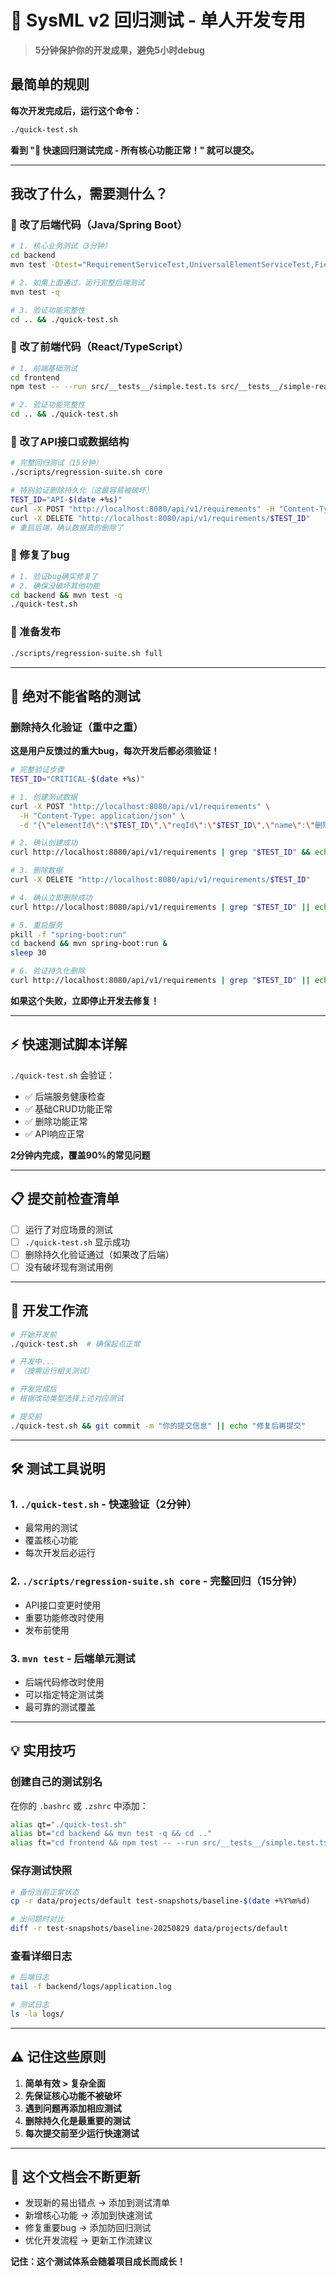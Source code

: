 # 🧪 SysML v2 回归测试 - 单人开发专用

> **5分钟保护你的开发成果，避免5小时debug**

## 最简单的规则

**每次开发完成后，运行这个命令：**
```bash
./quick-test.sh
```
**看到 "🎉 快速回归测试完成 - 所有核心功能正常！" 就可以提交。**

---

## 我改了什么，需要测什么？

### 📝 改了后端代码（Java/Spring Boot）
```bash
# 1. 核心业务测试（3分钟）
cd backend
mvn test -Dtest="RequirementServiceTest,UniversalElementServiceTest,FieldStandardizationTest" -q

# 2. 如果上面通过，运行完整后端测试
mvn test -q

# 3. 验证功能完整性
cd .. && ./quick-test.sh
```

### 🎨 改了前端代码（React/TypeScript）
```bash
# 1. 前端基础测试
cd frontend
npm test -- --run src/__tests__/simple.test.ts src/__tests__/simple-react.test.tsx

# 2. 验证功能完整性
cd .. && ./quick-test.sh
```

### 🔌 改了API接口或数据结构
```bash
# 完整回归测试（15分钟）
./scripts/regression-suite.sh core

# 特别验证删除持久化（这最容易被破坏）
TEST_ID="API-$(date +%s)"
curl -X POST "http://localhost:8080/api/v1/requirements" -H "Content-Type: application/json" -d "{\"elementId\":\"$TEST_ID\",\"reqId\":\"$TEST_ID\",\"name\":\"API测试\"}"
curl -X DELETE "http://localhost:8080/api/v1/requirements/$TEST_ID"
# 重启后端，确认数据真的删除了
```

### 🐛 修复了bug
```bash
# 1. 验证bug确实修复了
# 2. 确保没破坏其他功能
cd backend && mvn test -q
./quick-test.sh
```

### 🚀 准备发布
```bash
./scripts/regression-suite.sh full
```

---

## 🚨 绝对不能省略的测试

### 删除持久化验证（重中之重）
**这是用户反馈过的重大bug，每次开发后都必须验证！**

```bash
# 完整验证步骤
TEST_ID="CRITICAL-$(date +%s)"

# 1. 创建测试数据
curl -X POST "http://localhost:8080/api/v1/requirements" \
  -H "Content-Type: application/json" \
  -d "{\"elementId\":\"$TEST_ID\",\"reqId\":\"$TEST_ID\",\"name\":\"删除测试\"}"

# 2. 确认创建成功
curl http://localhost:8080/api/v1/requirements | grep "$TEST_ID" && echo "✅ 创建成功"

# 3. 删除数据
curl -X DELETE "http://localhost:8080/api/v1/requirements/$TEST_ID"

# 4. 确认立即删除成功
curl http://localhost:8080/api/v1/requirements | grep "$TEST_ID" || echo "✅ 立即删除成功"

# 5. 重启服务
pkill -f "spring-boot:run"
cd backend && mvn spring-boot:run &
sleep 30

# 6. 验证持久化删除
curl http://localhost:8080/api/v1/requirements | grep "$TEST_ID" || echo "🎉 删除持久化验证通过"
```

**如果这个失败，立即停止开发去修复！**

---

## ⚡ 快速测试脚本详解

`./quick-test.sh` 会验证：
- ✅ 后端服务健康检查
- ✅ 基础CRUD功能正常
- ✅ 删除功能正常
- ✅ API响应正常

**2分钟内完成，覆盖90%的常见问题**

---

## 📋 提交前检查清单

- [ ] 运行了对应场景的测试
- [ ] `./quick-test.sh` 显示成功
- [ ] 删除持久化验证通过（如果改了后端）
- [ ] 没有破坏现有测试用例

---

## 🔄 开发工作流

```bash
# 开始开发前
./quick-test.sh  # 确保起点正常

# 开发中...
# （按需运行相关测试）

# 开发完成后
# 根据改动类型选择上述对应测试

# 提交前
./quick-test.sh && git commit -m "你的提交信息" || echo "修复后再提交"
```

---

## 🛠 测试工具说明

### 1. `./quick-test.sh` - 快速验证（2分钟）
- 最常用的测试
- 覆盖核心功能
- 每次开发后必运行

### 2. `./scripts/regression-suite.sh core` - 完整回归（15分钟）
- API接口变更时使用
- 重要功能修改时使用
- 发布前使用

### 3. `mvn test` - 后端单元测试
- 后端代码修改时使用
- 可以指定特定测试类
- 最可靠的测试覆盖

---

## 💡 实用技巧

### 创建自己的测试别名
在你的 `.bashrc` 或 `.zshrc` 中添加：
```bash
alias qt="./quick-test.sh"
alias bt="cd backend && mvn test -q && cd .."
alias ft="cd frontend && npm test -- --run src/__tests__/simple.test.ts && cd .."
```

### 保存测试快照
```bash
# 备份当前正常状态
cp -r data/projects/default test-snapshots/baseline-$(date +%Y%m%d)

# 出问题时对比
diff -r test-snapshots/baseline-20250829 data/projects/default
```

### 查看详细日志
```bash
# 后端日志
tail -f backend/logs/application.log

# 测试日志  
ls -la logs/
```

---

## ⚠️ 记住这些原则

1. **简单有效 > 复杂全面**
2. **先保证核心功能不被破坏**
3. **遇到问题再添加相应测试**
4. **删除持久化是最重要的测试**
5. **每次提交前至少运行快速测试**

---

## 🔄 这个文档会不断更新

- 发现新的易出错点 → 添加到测试清单
- 新增核心功能 → 添加到快速测试
- 修复重要bug → 添加防回归测试
- 优化开发流程 → 更新工作流建议

**记住：这个测试体系会随着项目成长而成长！**